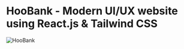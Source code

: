 # HooBank - Modern UI/UX website using React.js & Tailwind CSS

![HooBank](https://i.ibb.co/BK1Hn0x/Screenshot-2022-08-08-at-4-05-48-PM.png)

### 

